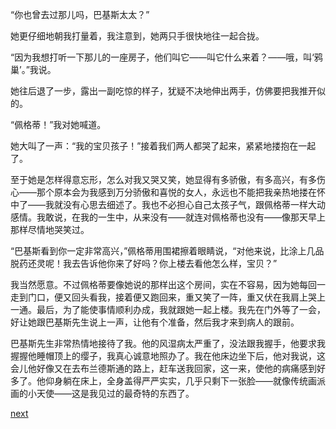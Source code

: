 
“你也曾去过那儿吗，巴基斯太太？”

她更仔细地朝我打量着，我注意到，她两只手很快地往一起合拢。

“因为我想打听一下那儿的一座房子，他们叫它——叫它什么来着？——哦，叫‘鸦巢’。”我说。

她往后退了一步，露出一副吃惊的样子，犹疑不决地伸出两手，仿佛要把我推开似的。

“佩格蒂！”我对她喊道。

她大叫了一声：“我的宝贝孩子！”接着我们两人都哭了起来，紧紧地搂抱在一起了。

至于她是怎样得意忘形，怎么对我又哭又笑，她显得有多骄傲，有多高兴，有多伤心——那个原本会为我感到万分骄傲和喜悦的女人，永远也不能把我亲热地搂在怀中了——我就没有心思去细述了。我也不必担心自己太孩子气，跟佩格蒂一样大动感情。我敢说，在我的一生中，从来没有——就连对佩格蒂也没有——像那天早上那样尽情地哭笑过。

“巴基斯看到你一定非常高兴，”佩格蒂用围裙擦着眼睛说，“对他来说，比涂上几品脱药还灵呢！我去告诉他你来了好吗？你上楼去看他怎么样，宝贝？”

我当然愿意。不过佩格蒂要像她说的那样出这个房间，实在不容易，因为她每回一走到门口，便又回头看我，接着便又跑回来，重又笑了一阵，重又伏在我肩上哭上一通。最后，为了能使事情顺利办成，我就跟她一起上楼。我先在门外等了一会，好让她跟巴基斯先生说上一声，让他有个准备，然后我才来到病人的跟前。

巴基斯先生非常热情地接待了我。他的风湿病太严重了，没法跟我握手，他要求我握握他睡帽顶上的缨子，我真心诚意地照办了。我在他床边坐下后，他对我说，这会儿他好像又在去布兰德斯通的路上，赶车送我回家，这一来，使他的病痛感到好多了。他仰身躺在床上，全身盖得严严实实，几乎只剩下一张脸——就像传统画派画的小天使——这是我见过的最奇特的东西了。

[next](page277.md)